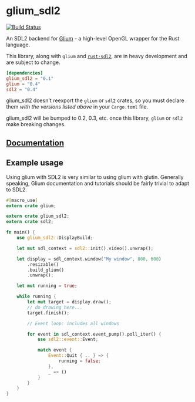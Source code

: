 # glium_sdl2

[![Build Status](https://travis-ci.org/nukep/glium-sdl2.svg)](https://travis-ci.org/nukep/glium-sdl2)

An SDL2 backend for [Glium](https://github.com/tomaka/glium) - a high-level
OpenGL wrapper for the Rust language.

This library, along with `glium` and [`rust-sdl2`](https://github.com/AngryLawyer/rust-sdl2),
are in heavy development and are subject to change.

```toml
[dependencies]
glium_sdl2 = "0.1"
glium = "0.4"
sdl2 = "0.4"
```

glium_sdl2 doesn't reexport the `glium` or `sdl2` crates, so you must declare
them _with the versions listed above_ in your `Cargo.toml` file.

glium_sdl2 will be bumped to 0.2, 0.3, etc. once this library, `glium` or `sdl2`
make breaking changes.

## [Documentation](http://nukep.github.io/glium-sdl2/)

## Example usage

Using glium with SDL2 is very similar to using glium with glutin.
Generally speaking, Glium documentation and tutorials should be fairly trivial
to adapt to SDL2.

```rust
#[macro_use]
extern crate glium;

extern crate glium_sdl2;
extern crate sdl2;

fn main() {
    use glium_sdl2::DisplayBuild;

    let mut sdl_context = sdl2::init().video().unwrap();

    let display = sdl_context.window("My window", 800, 600)
        .resizable()
        .build_glium()
        .unwrap();

    let mut running = true;

    while running {
        let mut target = display.draw();
        // do drawing here...
        target.finish();

        // Event loop: includes all windows

        for event in sdl_context.event_pump().poll_iter() {
            use sdl2::event::Event;

            match event {
                Event::Quit { .. } => {
                    running = false;
                },
                _ => ()
            }
        }
    }
}
```
